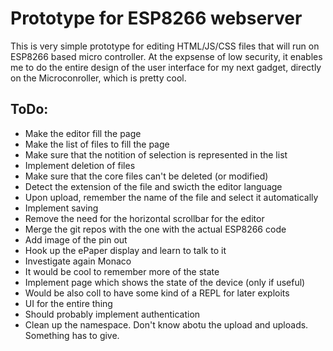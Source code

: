 # Prototype for ESP8266 webserver

This is very simple prototype for editing HTML/JS/CSS files that will run on ESP8266 based micro controller. At the expsense of low security, it enables me to do the entire design of the user interface for my next gadget, directly on the Microconroller, which is pretty cool.

## ToDo:
* Make the editor fill the page
* Make the list of files to fill the page
* Make sure that the notition of selection is represented in the list
* Implement deletion of files
* Make sure that the core files can't be deleted (or modified)
* Detect the extension of the file and swicth the editor language
* Upon upload, remember the name of the file and select it automatically
* Implement saving
* Remove the need for the horizontal scrollbar for the editor
* Merge the git repos with the one with the actual ESP8266 code
* Add image of the pin out
* Hook up the ePaper display and learn to talk to it
* Investigate again Monaco
* It would be cool to remember more of the state
* Implement page which shows the state of the device (only if useful)
* Would be also coll to have some kind of a REPL for later exploits
* UI for the entire thing
* Should probably implement authentication
* Clean up the namespace. Don't know abotu the upload and uploads. Something has to give.



